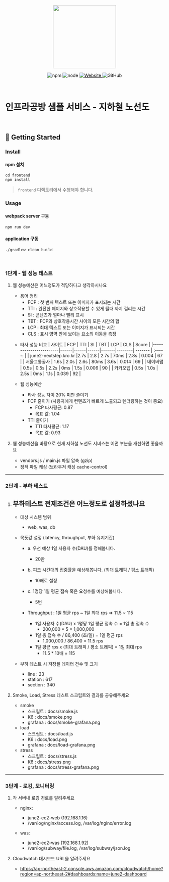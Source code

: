 <p align="center">
    <img width="200px;" src="https://raw.githubusercontent.com/woowacourse/atdd-subway-admin-frontend/master/images/main_logo.png"/>
</p>
<p align="center">
  <img alt="npm" src="https://img.shields.io/badge/npm-%3E%3D%205.5.0-blue">
  <img alt="node" src="https://img.shields.io/badge/node-%3E%3D%209.3.0-blue">
  <a href="https://edu.nextstep.camp/c/R89PYi5H" alt="nextstep atdd">
    <img alt="Website" src="https://img.shields.io/website?url=https%3A%2F%2Fedu.nextstep.camp%2Fc%2FR89PYi5H">
  </a>
  <img alt="GitHub" src="https://img.shields.io/github/license/next-step/atdd-subway-service">
</p>

<br>

# 인프라공방 샘플 서비스 - 지하철 노선도

<br>

## 🚀 Getting Started

### Install
#### npm 설치
```
cd frontend
npm install
```
> `frontend` 디렉토리에서 수행해야 합니다.

### Usage
#### webpack server 구동
```
npm run dev
```
#### application 구동
```
./gradlew clean build
```
<br>


### 1단계 - 웹 성능 테스트
1. 웹 성능예산은 어느정도가 적당하다고 생각하시나요
   * 용어 정리
     - FCP : 첫 번째 텍스트 또는 이미지가 표시되는 시간
     - TTI : 완전한 페이지와 상호작용할 수 있게 될때 까지 걸리는 시간
     - SI  : 콘텐츠가 얼마나 빨리 표시
     - TBT : FCP와 상호작용시간 사이의 모든 시간의 합
     - LCP : 최대 텍스트 또는 이미지가 표시되는 시간
     - CLS : 표시 영역 안에 보이는 요소의 이동을 측정

   - 타사 성능 비교
     | 사이트                   | FCP  |  TTI |  SI  |  TBT  |  LCP   |   CLS   |   Score  |
     |------------------------|------|------|------|-------|--------| ------- |  :-----: |
     | june2-nextstep.kro.kr  |2.7s  | 2.8  | 2.7s | 70ms |  2.8s   |  0.004  |    67    |
     | 서울교통공사              | 1.6s | 2.0s | 2.6s |  80ms |  3.6s  |  0.014  |    69    |
     | 네이버맵                 | 0.5s | 0.5s | 2.2s |  0ms  |  1.5s  |  0.006  |    90    |
     | 카카오맵                 | 0.5s | 1.0s | 2.5s |  0ms  |  1.1s  |  0.039  |    92    |
   
   - 웹 성능예산
       - 타사 성능 차이 20% 미만 줄이기
       - FCP 줄이기 (사용자에게 컨텐츠가 빠르게 노출되고 렌더링하는 것이 중요)
           - FCP 타사평균: 0.87
           - 목표 값: 1.04
       - TTI 줄이기 
           - TTI 타사평균: 1.17
           - 목표 값: 0.93

2. 웹 성능예산을 바탕으로 현재 지하철 노선도 서비스는 어떤 부분을 개선하면 좋을까요
   - vendors.js / main.js 파일 압축 (gzip)
   - 정적 파일 캐싱 (브라우저 캐싱 cache-control)


---

### 2단계 - 부하 테스트 
1. 부하테스트 전제조건은 어느정도로 설정하셨나요
   - 
   - 대상 시스템 범위
     - web, was, db
   
   - 목푯값 설정 (latency, throughput, 부하 유지기간)
     - a. 우선 예상 1일 사용자 수(DAU)를 정해봅니다.
       - 20만
     - b. 피크 시간대의 집중률을 예상해봅니다. (최대 트래픽 / 평소 트래픽)
       -  10배로 설정
     - c. 1명당 1일 평균 접속 혹은 요청수를 예상해봅니다.
       - 5번
       
     - Throughput : 1일 평균 rps ~ 1일 최대 rps => 11.5 ~ 115
       - 1일 사용자 수(DAU) x 1명당 1일 평균 접속 수 = 1일 총 접속 수
         - 200,000 * 5 = 1,000,000
       - 1일 총 접속 수 / 86,400 (초/일) = 1일 평균 rps
         - 1,000,000 / 86,400 = 11.5 rps
       - 1일 평균 rps x (최대 트래픽 / 평소 트래픽) = 1일 최대 rps
         - 11.5 * 10배 = 115

   - 부하 테스트 시 저장될 데이터 건수 및 크기
     - line : 23
     - station : 617
     - section : 340

2. Smoke, Load, Stress 테스트 스크립트와 결과를 공유해주세요
    - smoke 
      - 스크립트  : docs/smoke.js
      - K6      : docs/smoke.png
      - grafana : docs/smoke-grafana.png
    - load
      - 스크립트  : docs/load.js
      - K6      : docs/load.png
      - grafana : docs/load-grafana.png
    - stress
      - 스크립트  : docs/stress.js
      - K6      : docs/stress.png
      - grafana : docs/stress-grafana.png
---

### 3단계 - 로깅, 모니터링
1. 각 서버내 로깅 경로를 알려주세요
    
    - nginx:
      - june2-ec2-web (192.168.1.16) 
      - /var/log/nginx/access.log, /var/log/nginx/error.log
      
    - was: 
      - june2-ec2-was (192.168.1.92) 
      - /var/log/subway/file.log, /var/log/subway/json.log
      

2. Cloudwatch 대시보드 URL을 알려주세요
    - https://ap-northeast-2.console.aws.amazon.com/cloudwatch/home?region=ap-northeast-2#dashboards:name=june2-dashboard